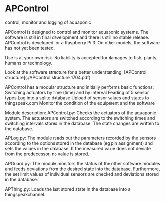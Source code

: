 # APControl
control, monitor and logging of aquaponic 

APControl is designed to control and monitor aquaponic systems. The software is still in final development and there is still no stable release. APControl is developed for a Raspberry Pi 3. On other models, the software has not yet been tested.

Use is at your own risk. No liability is accepted for damages to fish, plants, humans or technology.

Look at the software structure for a better understanding: 
[APControl structure](./APControl structure 1704.pdf)

APControl has a modular structure and initially performs basic functions:
	Switching actuators by time (time) and by interval
  Reading of 5 sensor types
  Log into a sqlite database
  Upload of sensor values and states to thingspeak.com
  Monitor the condition of the equipment and the software

Module description:
APControl.py: Checks the actuators of the aquaponic system. The actuators are switched according to the switching times and switching intervals stored in the database. The state changes are written to the database.

APLog.py: The module reads out the parameters recorded by the sensors according to the options stored in the database (eg pin assignment) and sets the values in the database. If the measured value does not deviate from the predecessor, no value is stored.

APGuard.py: The module monitors the status of the other software modules and feeds deviations from the desired state into the database. Furthermore, the set limit values of individual sensors are checked and deviations stored in the database.

APThing.py: Loads the last stored state in the database into a thingspeakchannel.
